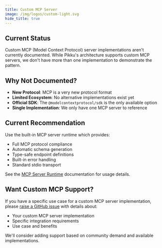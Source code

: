 ```yaml
---
title: Custom MCP Server
image: /img/logos/custom-light.svg
hide_title: true
---
```


<DocHeaderHero title={frontMatter.title} image={frontMatter.image} />

## Current Status

Custom MCP (Model Context Protocol) server implementations aren't currently documented. While Pikku's architecture supports custom MCP servers, we don't have more than one implementation to demonstrate the pattern.

## Why Not Documented?

- **New Protocol**: MCP is a very new protocol format
- **Limited Ecosystem**: No alternative implementations exist yet
- **Official SDK**: The `@modelcontextprotocol/sdk` is the only available option
- **Single Implementation**: We only have one MCP server to reference

## Current Recommendation

Use the built-in MCP server runtime which provides:

- Full MCP protocol compliance
- Automatic schema generation
- Type-safe endpoint definitions
- Built-in error handling
- Standard stdio transport

See the [MCP Server Runtime](../runtimes/mcp-server.md) documentation for usage details.

## Want Custom MCP Support?

If you have a specific use case for a custom MCP server implementation, please [raise a GitHub issue](https://github.com/pikkujs/pikku/issues) with details about:

- Your custom MCP server implementation
- Specific integration requirements
- Use case and benefits

We'll consider adding support based on community demand and available implementations.
